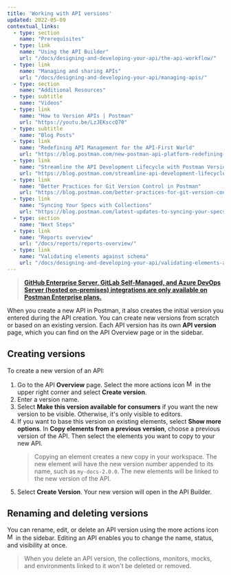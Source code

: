 ```yaml
---
title: 'Working with API versions'
updated: 2022-05-09
contextual_links:
  - type: section
    name: "Prerequisites"
  - type: link
    name: "Using the API Builder"
    url: "/docs/designing-and-developing-your-api/the-api-workflow/"
  - type: link
    name: "Managing and sharing APIs"
    url: "/docs/designing-and-developing-your-api/managing-apis/"
  - type: section
    name: "Additional Resources"
  - type: subtitle
    name: "Videos"
  - type: link
    name: "How to Version APIs | Postman"
    url: "https://youtu.be/LzJEKsccQ70"
  - type: subtitle
    name: "Blog Posts"
  - type: link
    name: "Redefining API Management for the API-First World"
    url: "https://blog.postman.com/new-postman-api-platform-redefining-api-management-for-api-first-world"
  - type: link
    name: "Streamline the API Development Lifecycle with Postman Version Control"
    url: "https://blog.postman.com/streamline-api-development-lifecycle-with-postman-version-control/"
  - type: link
    name: "Better Practices for Git Version Control in Postman"
    url: "https://blog.postman.com/better-practices-for-git-version-control-in-postman/"
  - type: link
    name: "Syncing Your Specs with Collections"
    url: "https://blog.postman.com/latest-updates-to-syncing-your-specs-with-collections/"
  - type: section
    name: "Next Steps"
  - type: link
    name: "Reports overview"
    url: "/docs/reports/reports-overview/"
  - type: link
    name: "Validating elements against schema"
    url: "/docs/designing-and-developing-your-api/validating-elements-against-schema/"
---
```


> __[GitHub Enterprise Server, GitLab Self-Managed, and Azure DevOps Server (hosted on-premises) integrations are only available on Postman Enterprise plans.](https://www.postman.com/pricing)__

When you create a new API in Postman, it also creates the initial version you entered during the API creation. You can create new versions from scratch or based on an existing version. Each API version has its own **API version** page, which you can find on the API Overview page or in the sidebar.

## Creating versions

To create a new version of an API:

1. Go to the API **Overview** page. Select the more actions icon <img alt="More actions icon" src="https://assets.postman.com/postman-docs/icon-more-actions-v9.jpg#icon" width="16px"> in the upper right corner and select **Create version**.
1. Enter a version name.
1. Select **Make this version available for consumers** if you want the new version to be visible. Otherwise, it's only visible to editors.
1. If you want to base this version on existing elements, select **Show more options**. In **Copy elements from a previous version**, choose a previous version of the API. Then select the elements you want to copy to your new API.
    > Copying an element creates a new copy in your workspace. The new element will have the new version number appended to its name, such as `my-docs-2.0.0`. The new elements will be linked to the new version of the API.
1. Select __Create Version__. Your new version will open in the API Builder.

## Renaming and deleting versions

You can rename, edit, or delete an API version using the more actions icon <img alt="More actions icon" src="https://assets.postman.com/postman-docs/icon-more-actions-v9.jpg#icon" width="16px"> in the sidebar. Editing an API enables you to change the name, status, and visibility at once.

   > When you delete an API version, the collections, monitors, mocks, and environments linked to it won't be deleted or removed.
